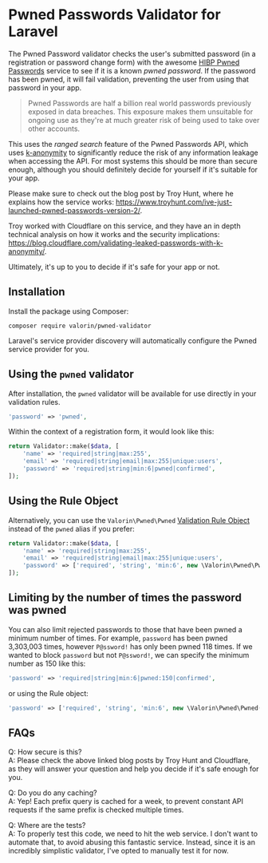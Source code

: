 # Pwned Passwords Validator for Laravel

The Pwned Password validator checks the user's submitted password (in a registration or password change form) with the awesome 
[HIBP Pwned Passwords](https://haveibeenpwned.com/Passwords) service to see if it is a known _pwned password_.
If the password has been pwned, it will fail validation, preventing the user from using that password in your app.

> Pwned Passwords are half a billion real world passwords previously exposed in data breaches. This exposure makes them unsuitable for ongoing use as they're at much greater risk of being used to take over other accounts.

This uses the _ranged search_ feature of the Pwned Passwords API, which uses [k-anonymity](https://en.wikipedia.org/wiki/K-anonymity)
to significantly reduce the risk of any information leakage when accessing the API.
For most systems this should be more than secure enough, although you should definitely decide for yourself if it's suitable for your app. 

Please make sure to check out the blog post by Troy Hunt, where he explains how the service works:
<https://www.troyhunt.com/ive-just-launched-pwned-passwords-version-2/>.  

Troy worked with Cloudflare on this service, and they have an in depth technical analysis on how it works and the security implications: 
<https://blog.cloudflare.com/validating-leaked-passwords-with-k-anonymity/>.

Ultimately, it's up to you to decide if it's safe for your app or not.

## Installation

Install the package using Composer:

```
composer require valorin/pwned-validator
```

Laravel's service provider discovery will automatically configure the Pwned service provider for you.

## Using the `pwned` validator

After installation, the `pwned` validator will be available for use directly in your validation rules.
```php
'password' => 'pwned',
```

Within the context of a registration form, it would look like this:
```php
return Validator::make($data, [
    'name' => 'required|string|max:255',
    'email' => 'required|string|email|max:255|unique:users',
    'password' => 'required|string|min:6|pwned|confirmed',
]);
```

## Using the Rule Object

Alternatively, you can use the `Valorin\Pwned\Pwned` [Validation Rule Object](https://laravel.com/docs/5.5/validation#using-rule-objects)
instead of the `pwned` alias if you prefer:

```php
return Validator::make($data, [
    'name' => 'required|string|max:255',
    'email' => 'required|string|email|max:255|unique:users',
    'password' => ['required', 'string', 'min:6', new \Valorin\Pwned\Pwned, 'confirmed'],
]);
```

## Limiting by the number of times the password was pwned

You can also limit rejected passwords to those that have been pwned a minimum number of times.
For example, `password` has been pwned 3,303,003 times, however `P@ssword!` has only been pwned 118 times.
If we wanted to block `password` but not `P@ssword!`, we can specify the minimum number as 150 like this:

```php
'password' => 'required|string|min:6|pwned:150|confirmed',
```

or using the Rule object:
```php
'password' => ['required', 'string', 'min:6', new \Valorin\Pwned\Pwned(150), 'confirmed'],
```
 
## FAQs

Q: How secure is this?  
A: Please check the above linked blog posts by Troy Hunt and Cloudflare, as they will answer your question and help you decide if it's safe enough for you.

Q: Do you do any caching?  
A: Yep! Each prefix query is cached for a week, to prevent constant API requests if the same prefix is checked multiple times. 

Q: Where are the tests?  
A: To properly test this code, we need to hit the web service. I don't want to automate that, to avoid abusing this fantastic service. Instead, since it is an incredibly simplistic validator, I've opted to manually test it for now. 
